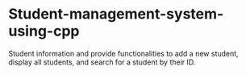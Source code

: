 # Student-management-system-using-cpp
Student information and provide functionalities to add a new student, display all students, and search for a student by their ID.
